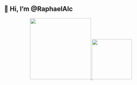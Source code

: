 ## 👋 Hi, I’m @RaphaelAlc

<div align="center">
  <a href="https://github.com/RaphaelAlc">
  <img height="200em" src="https://github-readme-stats.vercel.app/api?username=RaphaelAlc&show_icons=true&theme=tokyonight&include_all_commits=false&count_private=true"/>
  <img height="131em" src="https://github-readme-stats.vercel.app/api/top-langs/?username=RaphaelAlc&layout=compact&langs_count=7&theme=tokyonight"/>
</div>

<!---
RaphaelAlc/RaphaelAlc is a ✨ special ✨ repository because its `README.md` (this file) appears on your GitHub profile.
You can click the Preview link to take a look at your changes.
--->
